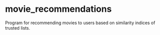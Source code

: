 # movie_recommendations
Program for recommending movies to users based on similarity indices of trusted lists.

